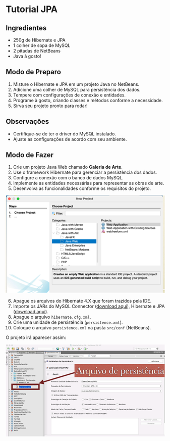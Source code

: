 # Tutorial JPA

## Ingredientes

- 250g de Hibernate e JPA  
- 1 colher de sopa de MySQL  
- 2 pitadas de NetBeans  
- Java à gosto!

## Modo de Preparo

1. Misture o Hibernate e JPA em um projeto Java no NetBeans.
2. Adicione uma colher de MySQL para persistência dos dados.
3. Tempere com configurações de conexão e entidades.
4. Programe à gosto, criando classes e métodos conforme a necessidade.
5. Sirva seu projeto pronto para rodar!

## Observações

- Certifique-se de ter o driver do MySQL instalado.
- Ajuste as configurações de acordo com seu ambiente.

## Modo de Fazer

1. Crie um projeto Java Web chamado **Galeria de Arte**.
2. Use o framework Hibernate para gerenciar a persistência dos dados.
3. Configure a conexão com o banco de dados MySQL.
4. Implemente as entidades necessárias para representar as obras de arte.
5. Desenvolva as funcionalidades conforme os requisitos do projeto.


![Descrição da imagem](foto.png)

6. Apague os arquivos do Hibernate 4.X que foram trazidos pela IDE.
7. Importe os JARs do MySQL Connector ([download aqui](https://dev.mysql.com/downloads/connector/j/)), Hibernate e JPA ([download aqui](https://hibernate.org/orm/releases/5.4/)).
8. Apague o arquivo `hibernate.cfg.xml`.
9. Crie uma unidade de persistência (`persistence.xml`).
10. Coloque o arquivo `persistence.xml` na pasta `src/conf` (NetBeans).

O projeto irá aparecer assim:

![Estrutura do Projeto](FOTO2.png)
